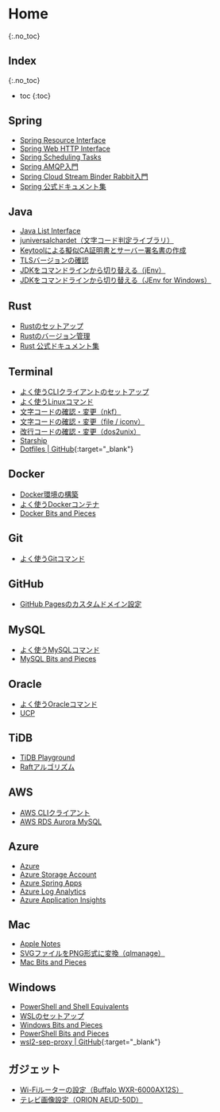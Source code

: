 # Home
{:.no_toc}

## Index
{:.no_toc}

* toc
{:toc}

## Spring
- [Spring Resource Interface](https://hainet50b.github.io/spring/spring-resource-interface)
- [Spring Web HTTP Interface](https://hainet50b.github.io/spring/spring-web-http-interface)
- [Spring Scheduling Tasks](https://hainet50b.github.io/spring/spring-scheduling-tasks)
- [Spring AMQP入門](https://hainet50b.github.io/spring/spring-amqp-intro)
- [Spring Cloud Stream Binder Rabbit入門](https://hainet50b.github.io/spring/spring-cloud-stream-binder-rabbit-intro)
- [Spring 公式ドキュメント集](https://hainet50b.github.io/spring/spring-references)

## Java
- [Java List Interface](https://hainet50b.github.io/java/java-list-interface)
- [juniversalchardet（文字コード判定ライブラリ）](https://hainet50b.github.io/java/java-juniversalchardet)
- [Keytoolによる擬似CA証明書とサーバー署名書の作成](https://hainet50b.github.io/java/java-keytool)
- [TLSバージョンの確認](https://hainet50b.github.io/java/java-tls-version)
- [JDKをコマンドラインから切り替える（jEnv）](https://hainet50b.github.io/java/java-jenv)
- [JDKをコマンドラインから切り替える（JEnv for Windows）](https://hainet50b.github.io/java/java-jenv-for-windows)

## Rust
- [Rustのセットアップ](https://hainet50b.github.io/rust/rust-setup)
- [Rustのバージョン管理](https://hainet50b.github.io/rust/rust-version)
- [Rust 公式ドキュメント集](https://hainet50b.github.io/rust/rust-references)

## Terminal
- [よく使うCLIクライアントのセットアップ](https://hainet50b.github.io/terminal/cli-clients)
- [よく使うLinuxコマンド](https://hainet50b.github.io/terminal/linux-commands)
- [文字コードの確認・変更（nkf）](https://hainet50b.github.io/terminal/nkf)
- [文字コードの確認・変更（file / iconv）](https://hainet50b.github.io/terminal/charset)
- [改行コードの確認・変更（dos2unix）](https://hainet50b.github.io/terminal/dos2unix)
- [Starship](https://hainet50b.github.io/terminal/starship)
- [Dotfiles \| GitHub](https://github.com/hainet50b/Dotfiles){:target="_blank"}

## Docker
- [Docker環境の構築](https://hainet50b.github.io/docker/setting-up-docker)
- [よく使うDockerコンテナ](https://hainet50b.github.io/docker/docker-containers)
- [Docker Bits and Pieces](https://hainet50b.github.io/docker/docker-bits-and-pieces)

## Git
- [よく使うGitコマンド](https://hainet50b.github.io/git/git-commands)

## GitHub
- [GitHub Pagesのカスタムドメイン設定](https://hainet50b.github.io/github/github-pages-custom-domain)

## MySQL
- [よく使うMySQLコマンド](https://hainet50b.github.io/mysql/mysql-commands)
- [MySQL Bits and Pieces](https://hainet50b.github.io/mysql/mysql-bits-and-pieces)

## Oracle
- [よく使うOracleコマンド](https://hainet50b.github.io/oracle/oracle-commands)
- [UCP](https://hainet50b.github.io/oracle/ucp)

## TiDB
- [TiDB Playground](https://hainet50b.github.io/tidb/tidb-playground)
- [Raftアルゴリズム](https://hainet50b.github.io/tidb/raft-algorithm)

## AWS
- [AWS CLIクライアント](https://hainet50b.github.io/aws/aws-cli-client)
- [AWS RDS Aurora MySQL](https://hainet50b.github.io/aws/aws-rds-aurora-mysql)

## Azure
- [Azure](https://hainet50b.github.io/azure/azure)
- [Azure Storage Account](https://hainet50b.github.io/azure/azure-storage-account)
- [Azure Spring Apps](https://hainet50b.github.io/azure/azure-spring-apps)
- [Azure Log Analytics](https://hainet50b.github.io/azure/azure-log-analytics)
- [Azure Application Insights](https://hainet50b.github.io/azure/azure-application-insights)

## Mac
- [Apple Notes](https://hainet50b.github.io/mac/apple-notes)
- [SVGファイルをPNG形式に変換（qlmanage）](https://hainet50b.github.io/mac/mac-qlmanage)
- [Mac Bits and Pieces](https://hainet50b.github.io/mac/mac-bits-and-pieces)

## Windows
- [PowerShell and Shell Equivalents](https://hainet50b.github.io/windows/powershell-and-shell-equivalents)
- [WSLのセットアップ](https://hainet50b.github.io/windows/wsl)
- [Windows Bits and Pieces](https://hainet50b.github.io/windows/windows-bits-and-pieces)
- [PowerShell Bits and Pieces](https://hainet50b.github.io/windows/powershell-bits-and-pieces)
- [wsl2-sep-proxy \| GitHub](https://github.com/hainet50b/wsl2-sep-proxy){:target="_blank"}

## ガジェット
- [Wi-Fiルーターの設定（Buffalo WXR-6000AX12S）](https://hainet50b.github.io/gadget/buffalo-wxr-6000ax12s)
- [テレビ画像設定（ORION AEUD-50D）](https://hainet50b.github.io/gadget/orion-aeud-50d)
